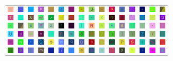 <table>
<tr>
<td><img src="68.gif"></td>
<td><img src="43.gif"></td>
<td><img src="27.gif"></td>
<td><img src="70.gif"></td>
<td><img src="29.gif"></td>
<td><img src="34.gif"></td>
<td><img src="gr2.gif"></td>
<td><img src="3D.gif"></td>
<td><img src="4A.gif"></td>
<td><img src="7E.gif"></td>
<td><img src="75.gif"></td>
<td><img src="61.gif"></td>
<td><img src="28.gif"></td>
<td><img src="2B.gif"></td>
<td><img src="62.gif"></td>
<td><img src="gr1.gif"></td>
</tr>
<tr>
<td><img src="54.gif"></td>
<td><img src="49.gif"></td>
<td><img src="26.gif"></td>
<td><img src="40.gif"></td>
<td><img src="3E.gif"></td>
<td><img src="5F.gif"></td>
<td><img src="67.gif"></td>
<td><img src="78.gif"></td>
<td><img src="2D.gif"></td>
<td><img src="58.gif"></td>
<td><img src="31.gif"></td>
<td><img src="32.gif"></td>
<td><img src="2C.gif"></td>
<td><img src="47.gif"></td>
<td><img src="2E.gif"></td>
<td><img src="44.gif"></td>
</tr>
<tr>
<td><img src="3C.gif"></td>
<td><img src="gr3.gif"></td>
<td><img src="63.gif"></td>
<td><img src="59.gif"></td>
<td><img src="7A.gif"></td>
<td><img src="72.gif"></td>
<td><img src="36.gif"></td>
<td><img src="7C.gif"></td>
<td><img src="52.gif"></td>
<td><img src="6E.gif"></td>
<td><img src="48.gif"></td>
<td><img src="41.gif"></td>
<td><img src="60.gif"></td>
<td><img src="66.gif"></td>
<td><img src="2A.gif"></td>
<td><img src="22.gif"></td>
</tr>
<tr>
<td><img src="55.gif"></td>
<td><img src="64.gif"></td>
<td><img src="4D.gif"></td>
<td><img src="76.gif"></td>
<td><img src="45.gif"></td>
<td><img src="46.gif"></td>
<td><img src="73.gif"></td>
<td><img src="38.gif"></td>
<td><img src="24.gif"></td>
<td><img src="37.gif"></td>
<td><img src="6A.gif"></td>
<td><img src="5D.gif"></td>
<td><img src="6C.gif"></td>
<td><img src="5A.gif"></td>
<td><img src="2F.gif"></td>
<td><img src="7D.gif"></td>
</tr>
<tr>
<td><img src="56.gif"></td>
<td><img src="4E.gif"></td>
<td><img src="3A.gif"></td>
<td><img src="51.gif"></td>
<td><img src="33.gif"></td>
<td><img src="77.gif"></td>
<td><img src="71.gif"></td>
<td><img src="4F.gif"></td>
<td><img src="30.gif"></td>
<td><img src="6B.gif"></td>
<td><img src="57.gif"></td>
<td><img src="50.gif"></td>
<td><img src="53.gif"></td>
<td><img src="7B.gif"></td>
<td><img src="25.gif"></td>
<td><img src="4C.gif"></td>
</tr>
<tr>
<td><img src="42.gif"></td>
<td><img src="39.gif"></td>
<td><img src="5B.gif"></td>
<td><img src="6D.gif"></td>
<td><img src="3B.gif"></td>
<td><img src="69.gif"></td>
<td><img src="21.gif"></td>
<td><img src="65.gif"></td>
<td><img src="4B.gif"></td>
<td><img src="35.gif"></td>
<td><img src="74.gif"></td>
<td><img src="79.gif"></td>
<td><img src="3F.gif"></td>
<td><img src="5E.gif"></td>
<td><img src="6F.gif"></td>
<td><img src="23.gif"></td>
</tr>
</table>
